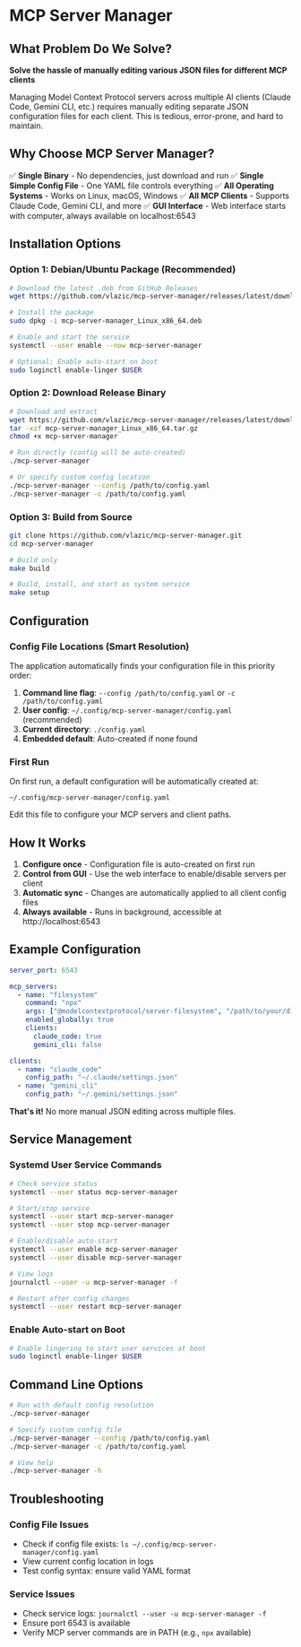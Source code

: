 # MCP Server Manager

## What Problem Do We Solve?
**Solve the hassle of manually editing various JSON files for different MCP clients**

Managing Model Context Protocol servers across multiple AI clients (Claude Code, Gemini CLI, etc.) requires manually editing separate JSON configuration files for each client. This is tedious, error-prone, and hard to maintain.

## Why Choose MCP Server Manager?

✅ **Single Binary** - No dependencies, just download and run
✅ **Single Simple Config File** - One YAML file controls everything
✅ **All Operating Systems** - Works on Linux, macOS, Windows
✅ **All MCP Clients** - Supports Claude Code, Gemini CLI, and more
✅ **GUI Interface** - Web interface starts with computer, always available on localhost:6543

## Installation Options

### Option 1: Debian/Ubuntu Package (Recommended)
```bash
# Download the latest .deb from GitHub Releases
wget https://github.com/vlazic/mcp-server-manager/releases/latest/download/mcp-server-manager_Linux_x86_64.deb

# Install the package
sudo dpkg -i mcp-server-manager_Linux_x86_64.deb

# Enable and start the service
systemctl --user enable --now mcp-server-manager

# Optional: Enable auto-start on boot
sudo loginctl enable-linger $USER
```

### Option 2: Download Release Binary
```bash
# Download and extract
wget https://github.com/vlazic/mcp-server-manager/releases/latest/download/mcp-server-manager_Linux_x86_64.tar.gz
tar -xzf mcp-server-manager_Linux_x86_64.tar.gz
chmod +x mcp-server-manager

# Run directly (config will be auto-created)
./mcp-server-manager

# Or specify custom config location
./mcp-server-manager --config /path/to/config.yaml
./mcp-server-manager -c /path/to/config.yaml
```

### Option 3: Build from Source
```bash
git clone https://github.com/vlazic/mcp-server-manager.git
cd mcp-server-manager

# Build only
make build

# Build, install, and start as system service
make setup
```

## Configuration

### Config File Locations (Smart Resolution)
The application automatically finds your configuration file in this priority order:

1. **Command line flag**: `--config /path/to/config.yaml` or `-c /path/to/config.yaml`
2. **User config**: `~/.config/mcp-server-manager/config.yaml` (recommended)
3. **Current directory**: `./config.yaml`
4. **Embedded default**: Auto-created if none found

### First Run
On first run, a default configuration will be automatically created at:
```
~/.config/mcp-server-manager/config.yaml
```

Edit this file to configure your MCP servers and client paths.

## How It Works

1. **Configure once** - Configuration file is auto-created on first run
2. **Control from GUI** - Use the web interface to enable/disable servers per client
3. **Automatic sync** - Changes are automatically applied to all client config files
4. **Always available** - Runs in background, accessible at http://localhost:6543

## Example Configuration

```yaml
server_port: 6543

mcp_servers:
  - name: "filesystem"
    command: "npx"
    args: ["@modelcontextprotocol/server-filesystem", "/path/to/your/directory"]
    enabled_globally: true
    clients:
      claude_code: true
      gemini_cli: false

clients:
  - name: "claude_code"
    config_path: "~/.claude/settings.json"
  - name: "gemini_cli"
    config_path: "~/.gemini/settings.json"
```

**That's it!** No more manual JSON editing across multiple files.

## Service Management

### Systemd User Service Commands
```bash
# Check service status
systemctl --user status mcp-server-manager

# Start/stop service
systemctl --user start mcp-server-manager
systemctl --user stop mcp-server-manager

# Enable/disable auto-start
systemctl --user enable mcp-server-manager
systemctl --user disable mcp-server-manager

# View logs
journalctl --user -u mcp-server-manager -f

# Restart after config changes
systemctl --user restart mcp-server-manager
```

### Enable Auto-start on Boot
```bash
# Enable lingering to start user services at boot
sudo loginctl enable-linger $USER
```

## Command Line Options

```bash
# Run with default config resolution
./mcp-server-manager

# Specify custom config file
./mcp-server-manager --config /path/to/config.yaml
./mcp-server-manager -c /path/to/config.yaml

# View help
./mcp-server-manager -h
```

## Troubleshooting

### Config File Issues
- Check if config file exists: `ls ~/.config/mcp-server-manager/config.yaml`
- View current config location in logs
- Test config syntax: ensure valid YAML format

### Service Issues
- Check service logs: `journalctl --user -u mcp-server-manager -f`
- Ensure port 6543 is available
- Verify MCP server commands are in PATH (e.g., `npx` available)
